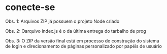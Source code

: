 # conecte-se

Obs. 1: Arquivos ZIP já possuem o projeto Node criado

Obs. 2: Oarquivo index.js é o da última entrega do tarbalho de prog

Obs. 3: O ZIP da versão final está em processo de construção do sistema de login e direcionamento de páginas personalizado por papéis de usuário
